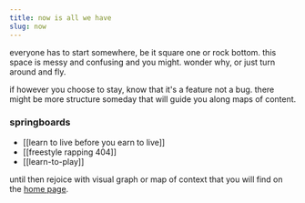 ```yaml
---
title: now is all we have
slug: now
---
```


everyone has to start somewhere, be it square one or rock bottom. this space is messy and confusing and you might. wonder why, or just turn around and fly.

if however you choose to stay, know that it's a feature not a bug. there might be more structure someday that will guide you along maps of content.

### springboards
- [[learn to live before you earn to live]]
- [[freestyle rapping 404]]
- [[learn-to-play]]

until then rejoice with visual graph or map of context that you will find on the [home page](https://reddy2go.com). 